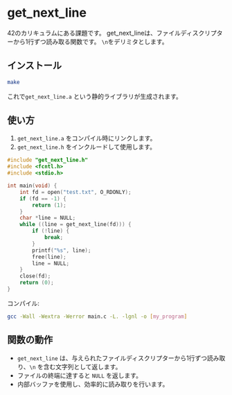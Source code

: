 # get_next_line

42のカリキュラムにある課題です。
get_next_lineは、ファイルディスクリプターから1行ずつ読み取る関数です。
`\n`をデリミタとします。

## インストール

```sh
make
```

これで`get_next_line.a` という静的ライブラリが生成されます。

## 使い方

1. `get_next_line.a` をコンパイル時にリンクします。
2. `get_next_line.h` をインクルードして使用します。

```c
#include "get_next_line.h"
#include <fcntl.h>
#include <stdio.h>

int main(void) {
    int fd = open("test.txt", O_RDONLY);
    if (fd == -1) {
        return (1);
    }
    char *line = NULL;
    while ((line = get_next_line(fd))) {
        if (!line) {
            break;
        }
        printf("%s", line);
        free(line);
        line = NULL;
    }
    close(fd);
    return (0);
}
```

コンパイル:

```sh
gcc -Wall -Wextra -Werror main.c -L. -lgnl -o [my_program]
```

## 関数の動作
- `get_next_line` は、与えられたファイルディスクリプターから1行ずつ読み取り、`\n` を含む文字列として返します。
- ファイルの終端に達すると `NULL` を返します。
- 内部バッファを使用し、効率的に読み取りを行います。
